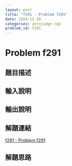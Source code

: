```yaml
---
layout: post
title: "f291 - Problem f291"
date: 2024-12-20
categories: zerojudge cpp
problem_id: f291
---
```


# Problem f291

## 題目描述



## 輸入說明



## 輸出說明



## 解題連結

[f291 - Problem f291](https://zerojudge.tw/ShowProblem?problemid=f291)

## 解題思路

